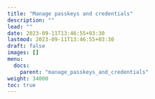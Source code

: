 ```yaml
---
title: "Manage passkeys and credentials"
description: ""
lead: ""
date: 2023-09-11T13:46:55+03:30
lastmod: 2023-09-11T13:46:55+03:30
draft: false
images: []
menu:
  docs:
    parent: "manage_passkeys_and_credentials"
weight: 34000
toc: true
---
```

